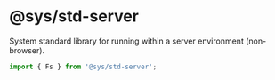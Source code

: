 # @sys/std-server
System standard library for running within a server environment (non-browser).

```ts
import { Fs } from '@sys/std-server';
```
